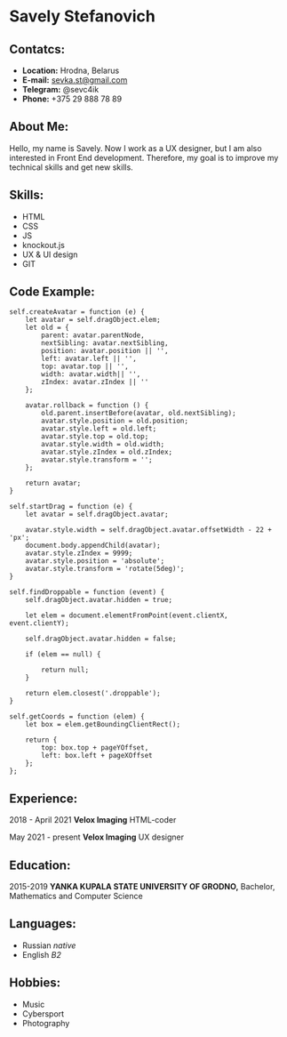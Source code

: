 # Savely Stefanovich

## Contatcs:

* **Location:** Hrodna, Belarus
* **E-mail:** sevka.st@gmail.com
* **Telegram:** @sevc4ik
* **Phone:** +375 29 888 78 89

## About Me:

Hello, my name is Savely. Now I work as a UX designer, but I am also interested in Front End development. Therefore, my goal is to improve my technical skills and get new skills.

## Skills:

* HTML
* CSS
* JS
* knockout.js
* UX & UI design
* GIT

## Code Example:

```
self.createAvatar = function (e) {
    let avatar = self.dragObject.elem;
    let old = {
        parent: avatar.parentNode,
        nextSibling: avatar.nextSibling,
        position: avatar.position || '',
        left: avatar.left || '',
        top: avatar.top || '',
        width: avatar.width|| '',
        zIndex: avatar.zIndex || ''
    };

    avatar.rollback = function () {
        old.parent.insertBefore(avatar, old.nextSibling);
        avatar.style.position = old.position;
        avatar.style.left = old.left;
        avatar.style.top = old.top;
        avatar.style.width = old.width;
        avatar.style.zIndex = old.zIndex;
        avatar.style.transform = '';
    };

    return avatar;
}

self.startDrag = function (e) {
    let avatar = self.dragObject.avatar;
    
    avatar.style.width = self.dragObject.avatar.offsetWidth - 22 + 'px'; 
    document.body.appendChild(avatar);
    avatar.style.zIndex = 9999;
    avatar.style.position = 'absolute';
    avatar.style.transform = 'rotate(5deg)';
}

self.findDroppable = function (event) {
    self.dragObject.avatar.hidden = true;

    let elem = document.elementFromPoint(event.clientX, event.clientY);

    self.dragObject.avatar.hidden = false;

    if (elem == null) {

        return null;
    }

    return elem.closest('.droppable');
}

self.getCoords = function (elem) {
    let box = elem.getBoundingClientRect();

    return {
        top: box.top + pageYOffset,
        left: box.left + pageXOffset
    };
};
```

## Experience:

2018 - April 2021
**Velox Imaging** HTML-coder

May 2021 - present
**Velox Imaging** UX designer

## Education:

2015-2019
**YANKA KUPALA STATE UNIVERSITY OF GRODNO,**
Bachelor, Mathematics and Computer Science

## Languages:

* Russian _native_
* English _B2_

## Hobbies:

* Music
* Cybersport
* Photography